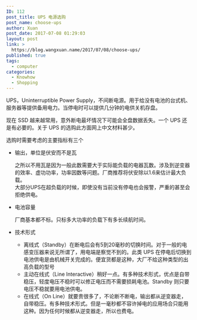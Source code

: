 ```yaml
---
ID: 112
post_title: UPS 电源选购
post_name: choose-ups
author: Xuan
post_date: 2017-07-08 01:29:03
layout: post
link: >
  https://blog.wangxuan.name/2017/07/08/choose-ups/
published: true
tags:
  - computer
categories:
  - Knowhow
  - Shopping
---
```

UPS，Uninterruptible Power Supply，不间断电源。用于给没有电池的台式机、服务器等提供备用电力。当停电时可以提供几分钟的电供关机存盘。

现在 SSD 越来越常用，意外断电最坏情况下可能会全盘数据丢失。一个 UPS 还是有必要的。关于 UPS 的选购此方面网上中文材料甚少。

选购时需要考虑的主要指标有三个

- 输出，单位是伏安而不是瓦
  
  之所以不用瓦是因为一般此数需要大于实际能负载的电器瓦数。涉及到逆变器的效率、虚功功率，功率因数等问题。厂商推荐将伏安除以1.6来估计最大负载。  
  大部分UPS在超负载的时候，即使没有当前没有停电也会报警，严重的甚至会拒绝供电。

- 电池容量

  厂商基本都不标。只标多大功率的负载下有多长续航时间。

- 技术形式
  - 离线式（Standby）在断电后会有5到20毫秒的切换时间。对于一般的电感变压器来说无所谓了，用电端是察觉不到的。此类 UPS 在停电后切换到电池供电是由机械开关完成的。便宜货都是这种，大厂不给这种类型的出高负载的型号
  - 主动在线式（Line Interactive）稍好一点。有多种技术形式，优点是自带稳压，轻度电压不稳时可以修正电压而不需要损耗电池。Standby 则只要电压不稳就要用电池供电。
  - 在线式（On Line）就要贵很多了，不论断不断电，输出都从逆变器走，自带稳压。有多种技术形式。但是一毫秒都不容许掉电的应用场合只能用这种。因为任何时候都从逆变器走，所以也费电。